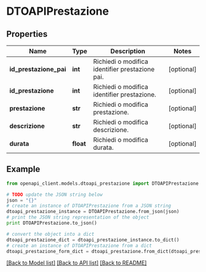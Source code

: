 # DTOAPIPrestazione



## Properties

Name | Type | Description | Notes
------------ | ------------- | ------------- | -------------
**id_prestazione_pai** | **int** | Richiedi o modifica identifier prestazione pai. | [optional] 
**id_prestazione** | **int** | Richiedi o modifica identifier prestazione. | [optional] 
**prestazione** | **str** | Richiedi o modifica prestazione. | [optional] 
**descrizione** | **str** | Richiedi o modifica descrizione. | [optional] 
**durata** | **float** | Richiedi o modifica durata. | [optional] 

## Example

```python
from openapi_client.models.dtoapi_prestazione import DTOAPIPrestazione

# TODO update the JSON string below
json = "{}"
# create an instance of DTOAPIPrestazione from a JSON string
dtoapi_prestazione_instance = DTOAPIPrestazione.from_json(json)
# print the JSON string representation of the object
print DTOAPIPrestazione.to_json()

# convert the object into a dict
dtoapi_prestazione_dict = dtoapi_prestazione_instance.to_dict()
# create an instance of DTOAPIPrestazione from a dict
dtoapi_prestazione_form_dict = dtoapi_prestazione.from_dict(dtoapi_prestazione_dict)
```
[[Back to Model list]](../README.md#documentation-for-models) [[Back to API list]](../README.md#documentation-for-api-endpoints) [[Back to README]](../README.md)


